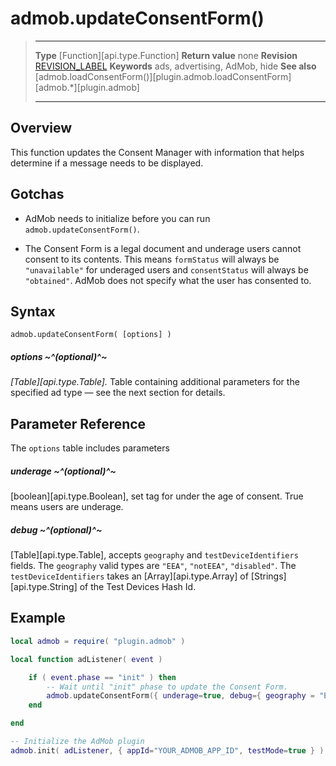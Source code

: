 # admob.updateConsentForm()

> --------------------- ------------------------------------------------------------------------------------------
> __Type__              [Function][api.type.Function]
> __Return value__      none
> __Revision__          [REVISION_LABEL](REVISION_URL)
> __Keywords__          ads, advertising, AdMob, hide
> __See also__          [admob.loadConsentForm()][plugin.admob.loadConsentForm]
>						[admob.*][plugin.admob]
> --------------------- ------------------------------------------------------------------------------------------


## Overview

This function updates the Consent Manager with information that helps determine if a message needs to be displayed.

## Gotchas

* AdMob needs to initialize before you can run `admob.updateConsentForm()`.

* The Consent Form is a legal document and underage users cannot consent to its contents. This means `formStatus` will always be `"unavailable"` for underaged users and `consentStatus` will always be `"obtained"`. AdMob does not specify what the user has consented to.

## Syntax

	admob.updateConsentForm( [options] )

##### options ~^(optional)^~

_[Table][api.type.Table]._ Table containing additional parameters for the specified ad type — see the next section for details.

## Parameter Reference

The `options` table includes parameters

##### underage ~^(optional)^~
 [boolean][api.type.Boolean], set tag for under the age of consent. True means users are underage.

##### debug ~^(optional)^~

[Table][api.type.Table], accepts `geography` and `testDeviceIdentifiers` fields. The `geography` valid types are `"EEA"`, `"notEEA"`, `"disabled"`. The `testDeviceIdentifiers` takes an [Array][api.type.Array] of [Strings][api.type.String] of the Test Devices Hash Id.



## Example

``````lua
local admob = require( "plugin.admob" )

local function adListener( event )

	if ( event.phase == "init" ) then
		-- Wait until "init" phase to update the Consent Form.
		admob.updateConsentForm({ underage=true, debug={ geography = "EEA", testDeviceIdentifiers={"Your-Device-Hash"} } })
	end

end

-- Initialize the AdMob plugin
admob.init( adListener, { appId="YOUR_ADMOB_APP_ID", testMode=true } )
``````
